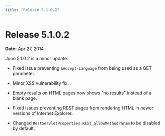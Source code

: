 ```yaml
---
title: "Release 5.1.0.2"
---
```


# Release 5.1.0.2

**Date:** Apr 27, 2014

Juno 5.1.0.2 is a minor update.

- Fixed issue preventing `&Accept-Language` from being used as a GET parameter.

- Minor XSS vulnerability fix.

- Empty results on HTML pages now shows "no results" instead of a blank page.

- Fixed issues preventing REST pages from rendering HTML in newer versions of Internet Explorer.

- Changed `RestServletProperties.REST_allowMethodParam` to be disabled by default.